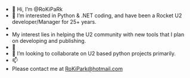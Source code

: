 - 👋 Hi, I’m @RoKiPaRk
- 👀 I’m interested in Python & .NET coding, and have been a Rocket U2 developer/Manager for 25+ years. 
- 
- My interest lies in helping the U2 community with new tools that I plan on developing and publishing.
- 🌱 
- 💞️ I’m looking to collaborate on U2 based python projects primarily.
- 📫 
- Please contact me at RoKiPark@hotmail.com  
<!---
RoKiPaRk/RoKiPaRk is a ✨ special ✨ repository because its `README.md` (this file) appears on your GitHub profile.
You can click the Preview link to take a look at your changes.
--->
